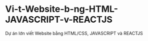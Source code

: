 # Vi-t-Website-b-ng-HTML-JAVASCRIPT-v-REACTJS
Dự án lớn viết Website bằng HTML/CSS, JAVASCRIPT và REACTJS 
